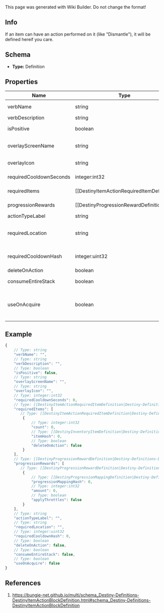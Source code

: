 <span class="wiki-builder">This page was generated with Wiki Builder. Do not change the format!</span>

## Info
If an item can have an action performed on it (like &quot;Dismantle&quot;), it will be defined hereif you care.

## Schema
* **Type:** Definition

## Properties
Name | Type | Description
---- | ---- | -----------
verbName | string | Localized text for the verb of the action being performed.
verbDescription | string | Localized text describing the action being performed.
isPositive | boolean | The content has this property, however it's not entirely clear how it is used.
overlayScreenName | string | If the action has an overlay screen associated with it, this is the name of that screen.Unfortunately, we cannot return the screen's data itself.
overlayIcon | string | The icon associated with the overlay screen for the action, if any.
requiredCooldownSeconds | integer:int32 | The number of seconds to delay before allowing this action to be performed again.
requiredItems | [[DestinyItemActionRequiredItemDefinition|Destiny-Definitions-DestinyItemActionRequiredItemDefinition]]:Definition[] | If the action requires other items to exist or be destroyed, this isthe list of those items and requirements.
progressionRewards | [[DestinyProgressionRewardDefinition|Destiny-Definitions-DestinyProgressionRewardDefinition]]:Definition[] | If performing this action earns you Progression, this is the list of progressions and values grantedfor those progressions by performing this action.
actionTypeLabel | string | The internal identifier for the action.
requiredLocation | string | Theoretically, an item could have a localized string for a hint about the location in whichthe action should be performed.  In practice, no items yet have this property.
requiredCooldownHash | integer:uint32 | The identifier hash for the Cooldown associated with this action.  We have not pulled this data yetfor you to have more data to use for cooldowns.
deleteOnAction | boolean | If true, the item is deleted when the action completes.
consumeEntireStack | boolean | If true, the entire stack is deleted when the action completes.
useOnAcquire | boolean | If true, this action will be performed as soon as you earn this item.Some rewards work this way, providing you a single item to pick up froma reward-granting vendor in-game and then immediately consuming itselfto provide you multiple items.

## Example
```javascript
{
    // Type: string
    "verbName": "",
    // Type: string
    "verbDescription": "",
    // Type: boolean
    "isPositive": false,
    // Type: string
    "overlayScreenName": "",
    // Type: string
    "overlayIcon": "",
    // Type: integer:int32
    "requiredCooldownSeconds": 0,
    // Type: [[DestinyItemActionRequiredItemDefinition|Destiny-Definitions-DestinyItemActionRequiredItemDefinition]]:Definition[]
    "requiredItems": [
       // Type: [[DestinyItemActionRequiredItemDefinition|Destiny-Definitions-DestinyItemActionRequiredItemDefinition]]:Definition
        {
            // Type: integer:int32
            "count": 0,
            // Type: [[DestinyInventoryItemDefinition|Destiny-Definitions-DestinyInventoryItemDefinition]]:ManifestDefinition:integer:uint32
            "itemHash": 0,
            // Type: boolean
            "deleteOnAction": false
        }
    ],
    // Type: [[DestinyProgressionRewardDefinition|Destiny-Definitions-DestinyProgressionRewardDefinition]]:Definition[]
    "progressionRewards": [
       // Type: [[DestinyProgressionRewardDefinition|Destiny-Definitions-DestinyProgressionRewardDefinition]]:Definition
        {
            // Type: [[DestinyProgressionMappingDefinition|Destiny-Definitions-DestinyProgressionMappingDefinition]]:Definition:integer:uint32
            "progressionMappingHash": 0,
            // Type: integer:int32
            "amount": 0,
            // Type: boolean
            "applyThrottles": false
        }
    ],
    // Type: string
    "actionTypeLabel": "",
    // Type: string
    "requiredLocation": "",
    // Type: integer:uint32
    "requiredCooldownHash": 0,
    // Type: boolean
    "deleteOnAction": false,
    // Type: boolean
    "consumeEntireStack": false,
    // Type: boolean
    "useOnAcquire": false
}

```

## References
1. https://bungie-net.github.io/multi/schema_Destiny-Definitions-DestinyItemActionBlockDefinition.html#schema_Destiny-Definitions-DestinyItemActionBlockDefinition
